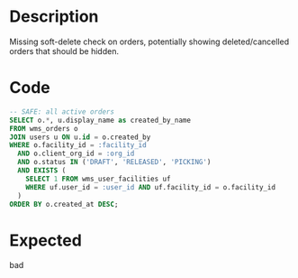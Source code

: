 # Description

Missing soft-delete check on orders, potentially showing deleted/cancelled orders that should be hidden.

# Code

```sql
-- SAFE: all active orders
SELECT o.*, u.display_name as created_by_name
FROM wms_orders o
JOIN users u ON u.id = o.created_by
WHERE o.facility_id = :facility_id
  AND o.client_org_id = :org_id
  AND o.status IN ('DRAFT', 'RELEASED', 'PICKING')
  AND EXISTS (
    SELECT 1 FROM wms_user_facilities uf 
    WHERE uf.user_id = :user_id AND uf.facility_id = o.facility_id
  )
ORDER BY o.created_at DESC;
```

# Expected

bad
